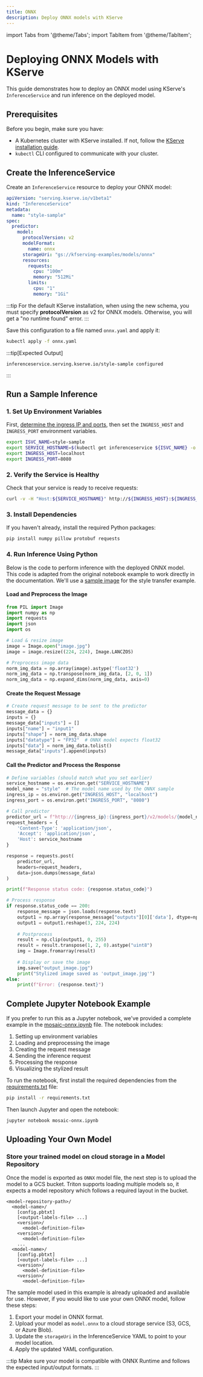 ```yaml
---
title: ONNX
description: Deploy ONNX models with KServe
---
```


import Tabs from '@theme/Tabs';
import TabItem from '@theme/TabItem';

# Deploying ONNX Models with KServe

This guide demonstrates how to deploy an ONNX model using KServe's `InferenceService` and run inference on the deployed model.

## Prerequisites

Before you begin, make sure you have:

- A Kubernetes cluster with KServe installed. If not, follow the [KServe installation guide](https://kserve.github.io/website/master/admin/serverless/serverless/).
- `kubectl` CLI configured to communicate with your cluster.

## Create the InferenceService

Create an `InferenceService` resource to deploy your ONNX model:

```yaml
apiVersion: "serving.kserve.io/v1beta1"
kind: "InferenceService"
metadata:
  name: "style-sample"
spec:
  predictor:
    model:
      protocolVersion: v2
      modelFormat:
        name: onnx
      storageUri: "gs://kfserving-examples/models/onnx"
      resources:
        requests:
          cpu: "100m"
          memory: "512Mi"
        limits:
          cpu: "1"
          memory: "1Gi"
```

:::tip
For the default KServe installation, when using the new schema, you must specify **protocolVersion** as v2 for ONNX models. Otherwise, you will get a "no runtime found" error.
:::

Save this configuration to a file named `onnx.yaml` and apply it:

```bash
kubectl apply -f onnx.yaml
```

:::tip[Expected Output]
```
inferenceservice.serving.kserve.io/style-sample configured
```
:::

## Run a Sample Inference

### 1. Set Up Environment Variables

First, [determine the ingress IP and ports](../../../../getting-started/predictive-first-isvc.md#4-determine-the-ingress-ip-and-ports), then set the `INGRESS_HOST` and `INGRESS_PORT` environment variables.

```bash
export ISVC_NAME=style-sample
export SERVICE_HOSTNAME=$(kubectl get inferenceservice ${ISVC_NAME} -o jsonpath='{.status.url}' | cut -d "/" -f 3)
export INGRESS_HOST=localhost
export INGRESS_PORT=8080
```

### 2. Verify the Service is Healthy

Check that your service is ready to receive requests:

```bash
curl -v -H "Host:${SERVICE_HOSTNAME}" http://${INGRESS_HOST}:${INGRESS_PORT}/v2/health/ready
```

### 3. Install Dependencies

If you haven't already, install the required Python packages:

```bash
pip install numpy pillow protobuf requests
```

### 4. Run Inference Using Python

Below is the code to perform inference with the deployed ONNX model. This code is adapted from the original notebook example to work directly in the documentation. We'll use a [sample image](./image.jpg) for the style transfer example.

#### Load and Preprocess the Image

```python
from PIL import Image
import numpy as np
import requests
import json
import os

# Load & resize image
image = Image.open("image.jpg")
image = image.resize((224, 224), Image.LANCZOS)

# Preprocess image data
norm_img_data = np.array(image).astype('float32')
norm_img_data = np.transpose(norm_img_data, [2, 0, 1])
norm_img_data = np.expand_dims(norm_img_data, axis=0)
```

#### Create the Request Message

```python
# Create request message to be sent to the predictor
message_data = {}
inputs = {}
message_data["inputs"] = []
inputs["name"] = "input1"
inputs["shape"] = norm_img_data.shape
inputs["datatype"] = "FP32"  # ONNX model expects float32
inputs["data"] = norm_img_data.tolist()
message_data["inputs"].append(inputs)
```

#### Call the Predictor and Process the Response

```python
# Define variables (should match what you set earlier)
service_hostname = os.environ.get("SERVICE_HOSTNAME")
model_name = "style"  # The model name used by the ONNX sample
ingress_ip = os.environ.get("INGRESS_HOST", "localhost")
ingress_port = os.environ.get("INGRESS_PORT", "8080")

# Call predictor
predictor_url = f"http://{ingress_ip}:{ingress_port}/v2/models/{model_name}/infer"
request_headers = {
    'Content-Type': 'application/json',
    'Accept': 'application/json',
    'Host': service_hostname
}

response = requests.post(
    predictor_url,
    headers=request_headers,
    data=json.dumps(message_data)
)

print(f"Response status code: {response.status_code}")

# Process response
if response.status_code == 200:
    response_message = json.loads(response.text)
    output1 = np.array(response_message["outputs"][0]['data'], dtype=np.float32)
    output1 = output1.reshape(3, 224, 224)
    
    # Postprocess
    result = np.clip(output1, 0, 255)
    result = result.transpose(1, 2, 0).astype("uint8")
    img = Image.fromarray(result)
    
    # Display or save the image
    img.save("output_image.jpg")
    print("Stylized image saved as 'output_image.jpg'")
else:
    print(f"Error: {response.text}")
```

## Complete Jupyter Notebook Example

If you prefer to run this as a Jupyter notebook, we've provided a complete example in the [mosaic-onnx.ipynb](./mosaic-onnx.ipynb) file. The notebook includes:

1. Setting up environment variables
2. Loading and preprocessing the image
3. Creating the request message
4. Sending the inference request
5. Processing the response
6. Visualizing the stylized result

To run the notebook, first install the required dependencies from the [requirements.txt](./requirements.txt) file:

```bash
pip install -r requirements.txt
```

Then launch Jupyter and open the notebook:

```bash
jupyter notebook mosaic-onnx.ipynb
```
## Uploading Your Own Model

### Store your trained model on cloud storage in a Model Repository
Once the model is exported as `ONNX` model file, the next step is to upload the model to a GCS bucket.
Triton supports loading multiple models so, it expects a model repository which follows a required layout in the bucket.
```
<model-repository-path>/
  <model-name>/
    [config.pbtxt]
    [<output-labels-file> ...]
    <version>/ 
      <model-definition-file>
    <version>/
      <model-definition-file>
    ...
  <model-name>/
    [config.pbtxt]
    [<output-labels-file> ...]
    <version>/
      <model-definition-file>
    <version>/
      <model-definition-file>
```

The sample model used in this example is already uploaded and available for use. However, if you would like to use your own ONNX model, follow these steps:

1. Export your model in ONNX format.
2. Upload your model as `model.onnx` to a cloud storage service (S3, GCS, or Azure Blob).
3. Update the `storageUri` in the InferenceService YAML to point to your model location.
4. Apply the updated YAML configuration.

:::tip
Make sure your model is compatible with ONNX Runtime and follows the expected input/output formats.
:::
